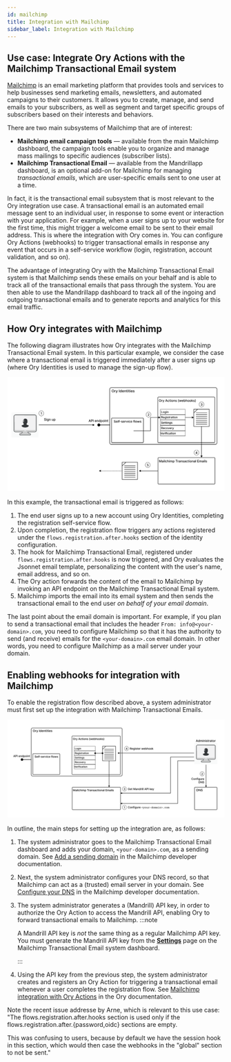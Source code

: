 ```yaml
---
id: mailchimp
title: Integration with Mailchimp
sidebar_label: Integration with Mailchimp
---
```


## Use case: Integrate Ory Actions with the Mailchimp Transactional Email system

[Mailchimp](https://www.mailchimp.com/) is an email marketing platform that provides tools and services to help businesses send
marketing emails, newsletters, and automated campaigns to their customers. It allows you to create, manage, and send emails to
your subscribers, as well as segment and target specific groups of subscribers based on their interests and behaviors.

There are two main subsystems of Mailchimp that are of interest:

- **Mailchimp email campaign tools** &mdash; available from the main Mailchimp dashboard, the campaign tools enable you to
  organize and manage mass mailings to specific audiences (subscriber lists).
- **Mailchimp Transactional Email** &mdash; available from the Mandrillapp dashboard, is an optional add-on for Mailchimp for
  managing _transactional emails_, which are user-specific emails sent to one user at a time.

In fact, it is the transactional email subsystem that is most relevant to the Ory integration use case. A transactional email is
an automated email message sent to an individual user, in response to some event or interaction with your application. For
example, when a user signs up to your website for the first time, this might trigger a welcome email to be sent to their email
address. This is where the integration with Ory comes in. You can configure Ory Actions (webhooks) to trigger transactional emails
in response any event that occurs in a self-service workflow (login, registration, account validation, and so on).

The advantage of integrating Ory with the Mailchimp Transactional Email system is that Mailchimp sends these emails on your behalf
and is able to track all of the transactional emails that pass through the system. You are then able to use the Mandrillapp
dashboard to track all of the ingoing and outgoing transactional emails and to generate reports and analytics for this email
traffic.

## How Ory integrates with Mailchimp

The following diagram illustrates how Ory integrates with the Mailchimp Transactional Email system. In this particular example, we
consider the case where a transactional email is triggered immediately after a user signs up (where Ory Identities is used to
manage the sign-up flow).

![Mailchimp registration flow](./_static/mailchimp-reg-flow.svg)

In this example, the transactional email is triggered as follows:

1. The end user signs up to a new account using Ory Identities, completing the registration self-service flow.
2. Upon completion, the registration flow triggers any actions registered under the `flows.registration.after.hooks` section of
   the identity configuration.
3. The hook for Mailchimp Transactional Email, registered under `flows.registration.after.hooks` is now triggered, and Ory
   evaluates the Jsonnet email template, personalizing the content with the user's name, email address, and so on.
4. The Ory action forwards the content of the email to Mailchimp by invoking an API endpoint on the Mailchimp Transactional Email
   system.
5. Mailchimp imports the email into its email system and then sends the transactional email to the end user _on behalf of your
   email domain_.

The last point about the email domain is important. For example, if you plan to send a transactional email that includes the
header `From: info@<your-domain>.com`, you need to configure Mailchimp so that it has the authority to send (and receive) emails
for the `<your-domain>.com` email domain. In other words, you need to configure Mailchimp as a mail server under your domain.

## Enabling webhooks for integration with Mailchimp

To enable the registration flow described above, a system administrator must first set up the integration with Mailchimp
Transactional Emails.

![Mailchimp configuration](./_static/mailchimp-configuration.svg)

In outline, the main steps for setting up the integration are, as follows:

1. The system administrator goes to the Mailchimp Transactional Email dashboard and adds your domain, `<your-domain>.com`, as a
   sending domain. See
   [Add a sending domain](https://mailchimp.com/developer/transactional/guides/send-first-email/#add-a-sending-domain) in the
   Mailchimp developer documentation.
2. Next, the system administrator configures your DNS record, so that Mailchimp can act as a (trusted) email server in your
   domain. See [Configure your DNS](https://mailchimp.com/developer/transactional/guides/send-first-email/#configure-your-dns) in
   the Mailchimp developer documentation.
3. The system administrator generates a (Mandrill) API key, in order to authorize the Ory Action to access the Mandrill API,
   enabling Ory to forward transactional emails to Mailchimp. :::note

   A Mandrill API key is _not_ the same thing as a regular Mailchimp API key. You must generate the Mandrill API key from the
   [**Settings**](https://mandrillapp.com/settings) page on the Mailchimp Transactional Email system dashboard.

   :::

4. Using the API key from the previous step, the system administrator creates and registers an Ory Action for triggering a
   transactional email whenever a user completes the registration flow. See
   [Mailchimp integration with Ory Actions](https://www.ory.sh/docs/actions/integrations/mailchimp) in the Ory documentation.

Note the recent issue addresse by Arne, which is relevant to this use case: "The flows.registration.after.hooks section is used
only if the flows.registration.after.{password,oidc} sections are empty.

This was confusing to users, because by default we have the session hook in this section, which would then case the webhooks in
the "global" section to not be sent."
